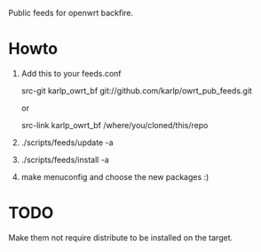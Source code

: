 Public feeds for openwrt backfire.

Howto
=====
1. Add this to your feeds.conf

   src-git karlp_owrt_bf git://github.com/karlp/owrt_pub_feeds.git

   or

   src-link karlp_owrt_bf /where/you/cloned/this/repo

2. ./scripts/feeds/update -a
3. ./scripts/feeds/install -a
4. make menuconfig and choose the new packages :)

TODO
====
Make them not require distribute to be installed on the target.
